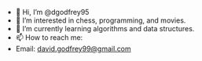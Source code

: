 - 👋 Hi, I’m @dgodfrey95
- 👀 I’m interested in chess, programming, and movies.
- 🌱 I’m currently learning algorithms and data structures.
- 📫 How to reach me:
-  Email: david.godfrey99@gmail.com

<!---
dgodfrey95/dgodfrey95 is a ✨ special ✨ repository because its `README.md` (this file) appears on your GitHub profile.
You can click the Preview link to take a look at your changes.
--->
